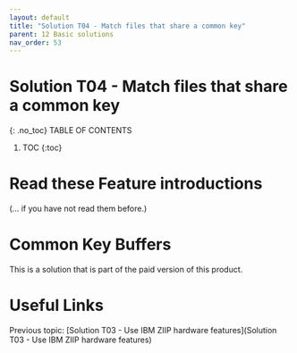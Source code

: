 ```yaml
---
layout: default
title: "Solution T04 - Match files that share a common key"
parent: 12 Basic solutions
nav_order: 53
---
```


# Solution T04 - Match files that share a common key
{: .no_toc}
TABLE OF CONTENTS 
1. TOC
{:toc}  


# Read these Feature introductions
(... if you have not read them before.)  



# Common Key Buffers
This is a solution that is part of the paid version of this product.  

# Useful Links
Previous topic: [Solution T03 - Use IBM ZIIP hardware features](Solution T03 - Use IBM ZIIP hardware features) 




